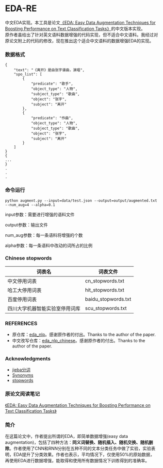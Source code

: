 # EDA-RE
中文EDA实现。本工具是论文[《EDA: Easy Data Augmentation Techniques for Boosting Performance on Text Classification Tasks》](https://arxiv.org/abs/1901.11196)的中文版本实现。  
原作者虽给出了针对英文语料数据增强的代码实现，但不适合中文语料。我经过对原论文附上的代码的修改，现在推出这个适合中文语料的数据增强EDA的实现。
### 数据格式
    {
        "text": "《离开》是由张宇谱曲，演唱", 
        "spo_list": [
            {
                "predicate": "歌手", 
                "object_type": "人物", 
                "subject_type": "歌曲", 
                "object": "张宇", 
                "subject": "离开"
            }, 
            {
                "predicate": "作曲", 
                "object_type": "人物", 
                "subject_type": "歌曲", 
                "object": "张宇", 
                "subject": "离开"
            }
        ]
    }
    {
    ...
    }
    .
    .
    .

### 命令运行

    python augment.py --input=data/test.json --output=output/augmented.txt --num_aug=4 --alpha=0.1
    
input参数：需要进行增强的语料文件

output参数：输出文件

num_aug参数：每一条语料将增强的个数

alpha参数：每一条语料中改动的词所占的比例

### Chinese stopwords

| 词表名                         | 词表文件            |
| ------------------------------ | ------------------- |
| 中文停用词表                   | cn_stopwords.txt    |
| 哈工大停用词表                 | hit_stopwords.txt   |
| 百度停用词表                   | baidu_stopwords.txt |
| 四川大学机器智能实验室停用词库 | scu_stopwords.txt   |


### REFERENCES
- 原仓库：[eda_nlp](https://github.com/jasonwei20/eda_nlp)。感谢原作者的付出。Thanks to the author of the paper.
- 中文改写仓库：[eda_nlp_chinese](https://github.com/zhanlaoban/eda_nlp_for_Chinese)。感谢原作者的付出。Thanks to the author of the paper.

### Acknowledgments

- [jieba分词](https://github.com/fxsjy/jieba)
- [Synonyms](https://github.com/huyingxi/Synonyms)
- [stopwords](https://github.com/goto456/stopwords)

### 原论文阅读笔记  

[《EDA: Easy Data Augmentation Techniques for Boosting Performance on Text Classification Tasks》](https://arxiv.org/abs/1901.11196)


### 简介


在这篇论文中，作者提出所谓的EDA，即简单数据增强(easy data augmentation)，包括了四种方法：**同义词替换、随机插入、随机交换、随机删除**。作者使用了CNN和RNN分别在五种不同的文本分类任务中做了实验，实验表明，EDA提升了分类效果。作者也表示，平均情况下，仅使用50%的原始数据，再使用EDA进行数据增强，能取得和使用所有数据情况下训练得到的准确率。 